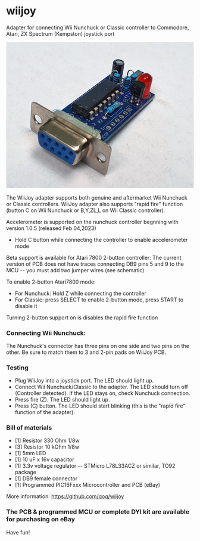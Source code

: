 # wiijoy
Adapter for connecting Wii Nunchuck or Classic controller to Commodore, Atari, ZX Spectrum (Kempston) joystick port

![pic](https://github.com/qoq/wiijoy/blob/main/pics/p4.jpg)

The WiiJoy adapter supports both genuine and aftermarket Wii Nunchuck or Classic controllers.
WiiJoy adapter also supports "rapid fire" function (button C on Wii Nunchuck or B,Y,ZL,L on Wii Classic controller).

Accelerometer is supported on the nunchuck controller begnning with version 1.0.5 (released Feb 04,2023)
- Hold C button while connecting the controller to enable accelerometer mode


Beta support is available for Atari 7800 2-button controller:
The current version of PCB does not have traces connecting DB9 pins 5 and 9 to the MCU -- you must add two jumper wires (see schematic)

To enable 2-button Atari7800 mode:
- For Nunchuck: Hold Z while connecting the controller
- For Classic: press SELECT to enable 2-button mode, press START to disable it

Turning 2-button support on is disables the rapid fire function


### Connecting Wii Nunchuck:
The Nunchuck's connector has three pins on one side and two pins on the other. Be sure to match them to 3 and 2-pin pads on WiiJoy PCB.

### Testing

- Plug WiiJoy into a joystick port. The LED should light up.
- Connect Wii Nunchuck/Classic  to the adapter. The LED should turn off (Controller detected). If the LED stays on, check Nunchuck connection.
- Press fire (Z). The LED should light up.
- Press (C) button. The LED should start blinking (this is the "rapid fire" function of the adapter).

### Bill of materials

- [1] Resistor 330 Ohm 1/8w
- [3] Resistor 10 kOhm 1/8w
- [1] 5mm LED
- [1] 10 uF x 16v capacitor 
- [1] 3.3v voltage regulator -- STMicro L78L33ACZ or similar, TO92 package
- [1] DB9 female connector
- [1] Programmed PIC16Fxxx Microcontroller and PCB (eBay)
 
More information: https://github.com/qoq/wiijoy

### The PCB & programmed MCU or complete DYI kit are available for purchasing on eBay

Have fun!
